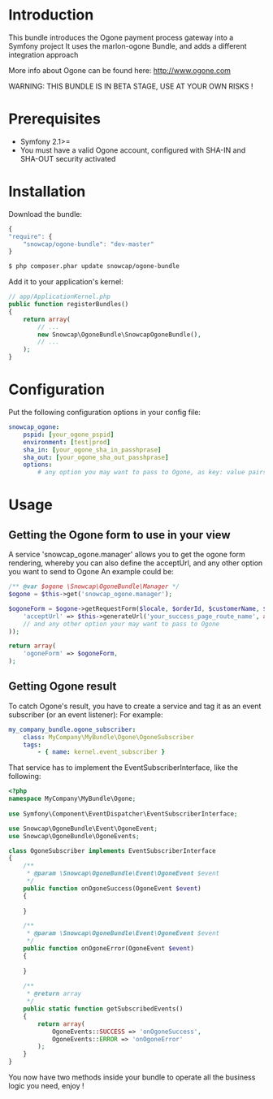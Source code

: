 Introduction
============

This bundle introduces the Ogone payment process gateway into a Symfony project
It uses the marlon-ogone Bundle, and adds a different integration approach

More info about Ogone can be found here: http://www.ogone.com

WARNING: THIS BUNDLE IS IN BETA STAGE, USE AT YOUR OWN RISKS !

Prerequisites
============

* Symfony 2.1>=
* You must have a valid Ogone account, configured with SHA-IN and SHA-OUT security activated


Installation
============

Download the bundle:

```js
{
"require": {
    "snowcap/ogone-bundle": "dev-master"
}
```

``` bash
$ php composer.phar update snowcap/ogone-bundle
```

Add it to your application's kernel:

``` php
// app/ApplicationKernel.php
public function registerBundles()
{
    return array(
        // ...
        new Snowcap\OgoneBundle\SnowcapOgoneBundle(),
        // ...
    );
}
```

Configuration
============

Put the following configuration options in your config file:

``` yaml
snowcap_ogone:
    pspid: [your_ogone_pspid]
    environment: [test|prod]
    sha_in: [your_ogone_sha_in_passhprase]
    sha_out: [your_ogone_sha_out_passhprase]
    options:
        # any option you may want to pass to Ogone, as key: value pairs
```

Usage
============

Getting the Ogone form to use in your view
------------

A service 'snowcap_ogone.manager' allows you to get the ogone form rendering, whereby you can also define the acceptUrl, and any other option you want to send to Ogone
An example could be:

``` php
/** @var $ogone \Snowcap\OgoneBundle\Manager */
$ogone = $this->get('snowcap_ogone.manager');

$ogoneForm = $ogone->getRequestForm($locale, $orderId, $customerName, $amount, $currency, array(
    'acceptUrl' => $this->generateUrl('your_success_page_route_name', array(), true),
    // and any other option your may want to pass to Ogone
));

return array(
    'ogoneForm' => $ogoneForm,
);
```

Getting Ogone result
-------------

To catch Ogone's result, you have to create a service and tag it as an event subscriber (or an event listener):
For example:

``` yaml
my_company_bundle.ogone_subscriber:
    class: MyCompany\MyBundle\Ogone\OgoneSubscriber
    tags:
        - { name: kernel.event_subscriber }
```

That service has to implement the EventSubscriberInterface, like the following:

``` php
<?php
namespace MyCompany\MyBundle\Ogone;
    
use Symfony\Component\EventDispatcher\EventSubscriberInterface;

use Snowcap\OgoneBundle\Event\OgoneEvent;
use Snowcap\OgoneBundle\OgoneEvents;

class OgoneSubscriber implements EventSubscriberInterface
{
    /**
     * @param \Snowcap\OgoneBundle\Event\OgoneEvent $event
     */
    public function onOgoneSuccess(OgoneEvent $event)
    {
        
    }

    /**
     * @param \Snowcap\OgoneBundle\Event\OgoneEvent $event
     */
    public function onOgoneError(OgoneEvent $event)
    {
        
    }
    
    /**
     * @return array
     */
    public static function getSubscribedEvents()
    {
        return array(
            OgoneEvents::SUCCESS => 'onOgoneSuccess',
            OgoneEvents::ERROR => 'onOgoneError'
        );
    }
}
```

You now have two methods inside your bundle to operate all the business logic you need, enjoy !
